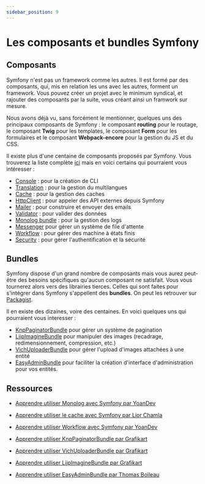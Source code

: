 ```yaml
---
sidebar_position: 9
---
```


# Les composants et bundles Symfony

## Composants

Symfony n'est pas un framework comme les autres. Il est formé par des composants, qui, mis en relation les uns avec les autres, forment un framework. Vous pouvez créer un projet avec le minimum syndical, et rajouter des composants par la suite, vous créant ainsi un framwork sur mesure.

Nous avons déjà vu, sans forcément le mentionner, quelques uns des principaux composants de Symfony : le composant **routing** pour le routage, le composant **Twig** pour les templates, le composant **Form** pour les formulaires et le composant **Webpack-encore** pour la gestion du JS et du CSS.

Il existe plus d'une centaine de composants proposés par Symfony. Vous trouverez la liste complète [ici](https://symfony.com/components) mais en voici certains qui pourraient vous intéresser :

- [Console](https://symfony.com/components/Console) : pour la création de CLI
- [Translation](https://symfony.com/components/Translation) : pour la gestion du multilangues
- [Cache](https://symfony.com/components/Cache) : pour la gestion des caches
- [HttpClient](https://symfony.com/components/HttpClient) : pour appeler des API externes depuis Symfony
- [Mailer](https://symfony.com/components/Mailer) : pour construire et envoyer des emails
- [Validator](https://symfony.com/components/Validator) : pour valider des données
- [Monolog bundle](https://symfony.com/components/Monolog%20Bundle) : pour la gestion des logs
- [Messenger](https://symfony.com/components/Messenger) pour gérer un système de file d'attente
- [Workflow](https://symfony.com/components/Workflow) : pour gérer des machine à états finis
- [Security](https://symfony.com/components/Security) : pour gérer l'authentification et la sécurité

## Bundles

Symfony dispose d'un grand nombre de composants mais vous aurez peut-être des besoins spécifiques qu'aucun composant ne satisfait. Vous vous tournerez alors vers des librairies tierces. Celles qui sont faites pour s'intégrer dans Symfony s'appellent des **bundles**. On peut les retrouver sur [Packagist](https://packagist.org/).

Il en existe des dizaines, voire des centaines. En voici quelques uns qui pourraient vous interesser : 

- [KnpPaginatorBundle](https://github.com/KnpLabs/KnpPaginatorBundle) pour gérer un système de pagination
- [LiipImagineBundle](https://github.com/liip/LiipImagineBundle) pour manipuler des images (recadrage, redimensionnement, compression, etc.)
- [VichUploaderBundle](https://github.com/dustin10/VichUploaderBundle) pour gérer l'upload d'images attachées à une entité
- [EasyAdminBundle](https://github.com/EasyCorp/EasyAdminBundle) pour faciliter la création d'interface d'administration pour vos entités.

## Ressources

* [Apprendre utiliser Monolog avec Symfony par YoanDev](https://www.youtube.com/watch?v=ldHy9dYBz8o&t=1181s&ab_channel=YoanDev)

* [Apprendre utiliser le cache avec Symfony par Lior Chamla](https://www.youtube.com/watch?v=Pw8_EDZOnXA&ab_channel=LiorCHAMLA-WebDevelopMe)

* [Apprendre utiliser Workflow avec Symfony par YoanDev](https://www.youtube.com/watch?v=GcasBn8iAY4&ab_channel=YoanDev)

* [Apprendre utiliser KnpPaginatorBundle par Grafikart](https://grafikart.fr/tutoriels/pagination-1070#autoplay)

* [Apprendre utiliser VichUploaderBundle par Grafikart](https://grafikart.fr/tutoriels/upload-bundle-1073#autoplay)

* [Apprendre utiliser LiipImagineBundle par Grafikart](https://grafikart.fr/tutoriels/upload-bundle-1073#autoplay)

* [Apprendre utiliser EasyAdminBundle par Thomas Boileau](https://www.youtube.com/watch?v=IZGkhCFmxfY&ab_channel=Toham-ThomasBoileau)





